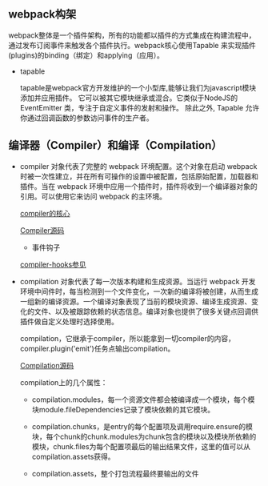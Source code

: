 ## webpack构架

webpack整体是一个插件架构，所有的功能都以插件的方式集成在构建流程中，通过发布订阅事件来触发各个插件执行。webpack核心使用Tapable 来实现插件(plugins)的binding（绑定）和applying（应用）。

* tapable

  tapable是webpack官方开发维护的一个小型库,能够让我们为javascript模块添加并应用插件。 它可以被其它模块继承或混合。它类似于NodeJS的 EventEmitter 类，专注于自定义事件的发射和操作。 除此之外, Tapable 允许你通过回调函数的参数访问事件的生产者。

## 编译器（Compiler）和编译（Compilation）

* compiler 对象代表了完整的 webpack 环境配置。这个对象在启动 webpack 时被一次性建立，并在所有可操作的设置中被配置，包括原始配置，加载器和插件。当在 webpack 环境中应用一个插件时，插件将收到一个编译器对象的引用。可以使用它来访问 webpack 的主环境。

  [compiler的核心](./images/Compiler.png)

  [Compiler源码](https://github.com/webpack/webpack/blob/master/lib/Compiler.js)

  - 事件钩子

  [compiler-hooks参见](https://webpack.js.org/api/compiler-hooks/)

* compilation 对象代表了每一次版本构建和生成资源。当运行 webpack 开发环境中间件时，每当检测到一个文件变化，一次新的编译将被创建，从而生成一组新的编译资源。一个编译对象表现了当前的模块资源、编译生成资源、变化的文件、以及被跟踪依赖的状态信息。编译对象也提供了很多关键点回调供插件做自定义处理时选择使用。

  compilation，它继承于compiler，所以能拿到一切compiler的内容，compiler.plugin('emit')任务点输出compilation。

  [Compilation源码](https://github.com/webpack/webpack/blob/master/lib/Compilation.js)

  compilation上的几个属性：

  - compilation.modules，每一个资源文件都会被编译成一个模块，每个模块module.fileDependencies记录了模块依赖的其它模块。

  - compilation.chunks，是entry的每个配置项及调用require.ensure的模块，每个chunk的chunk.modules为chunk包含的模块以及模块所依赖的模块，chunk.files为每个配置项最后的输出结果文件，这里的值可以从compilation.assets获得。

  - compilation.assets，整个打包流程最终要输出的文件